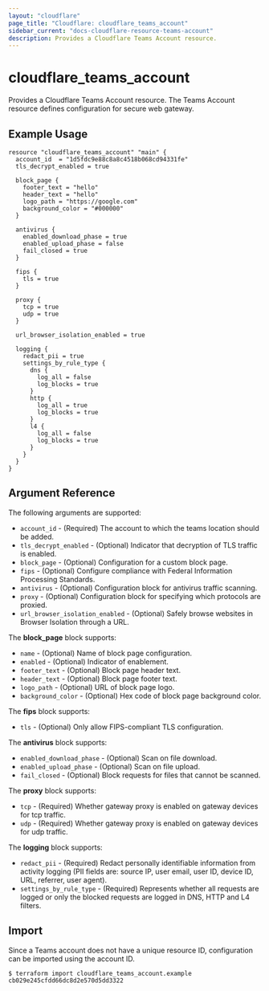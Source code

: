 ```yaml
---
layout: "cloudflare"
page_title: "Cloudflare: cloudflare_teams_account"
sidebar_current: "docs-cloudflare-resource-teams-account"
description: Provides a Cloudflare Teams Account resource.
---
```


# cloudflare_teams_account

Provides a Cloudflare Teams Account resource. The Teams Account resource defines configuration for secure web gateway.

## Example Usage

```hcl
resource "cloudflare_teams_account" "main" {
  account_id  = "1d5fdc9e88c8a8c4518b068cd94331fe"
  tls_decrypt_enabled = true

  block_page {
    footer_text = "hello"
    header_text = "hello"
    logo_path = "https://google.com"
    background_color = "#000000"
  }

  antivirus {
    enabled_download_phase = true
    enabled_upload_phase = false
    fail_closed = true
  }

  fips {
    tls = true
  }

  proxy {
    tcp = true
    udp = true
  }

  url_browser_isolation_enabled = true

  logging {
    redact_pii = true
    settings_by_rule_type {
      dns {
        log_all = false
        log_blocks = true
      }
      http {
        log_all = true
        log_blocks = true
      }
      l4 {
        log_all = false
        log_blocks = true
      }
    }
  }
}
```

## Argument Reference

The following arguments are supported:

* `account_id` - (Required) The account to which the teams location should be added.
* `tls_decrypt_enabled` - (Optional) Indicator that decryption of TLS traffic is enabled.
* `block_page` - (Optional) Configuration for a custom block page.
* `fips` - (Optional) Configure compliance with Federal Information Processing Standards.
* `antivirus` - (Optional) Configuration block for antivirus traffic scanning.
* `proxy` - (Optional) Configuration block for specifying which protocols are proxied.
* `url_browser_isolation_enabled` - (Optional) Safely browse websites in Browser Isolation through a URL.

The **block_page** block supports:

* `name` - (Optional) Name of block page configuration.
* `enabled` - (Optional) Indicator of enablement.
* `footer_text` - (Optional) Block page header text.
* `header_text` - (Optional) Block page footer text.
* `logo_path` - (Optional) URL of block page logo.
* `background_color` - (Optional) Hex code of block page background color.

The **fips** block supports:

* `tls` - (Optional) Only allow FIPS-compliant TLS configuration.

The **antivirus** block supports:

* `enabled_download_phase` - (Optional) Scan on file download.
* `enabled_upload_phase` - (Optional) Scan on file upload.
* `fail_closed` - (Optional) Block requests for files that cannot be scanned.

The **proxy** block supports:

* `tcp` - (Required) Whether gateway proxy is enabled on gateway devices for tcp traffic.
* `udp` - (Required) Whether gateway proxy is enabled on gateway devices for udp traffic.

The **logging** block supports:

* `redact_pii` - (Required) Redact personally identifiable information from activity logging (PII fields are: source IP,
  user email, user ID, device ID, URL, referrer, user agent).
* `settings_by_rule_type` - (Required) Represents whether all requests are logged or only the blocked requests are
  logged in DNS, HTTP and L4 filters.

## Import

Since a Teams account does not have a unique resource ID, configuration can be imported using the account ID.

```
$ terraform import cloudflare_teams_account.example cb029e245cfdd66dc8d2e570d5dd3322
```
